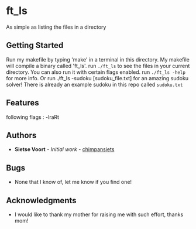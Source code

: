 # ft_ls

As simple as listing the files in a directory

## Getting Started

Run my makefile by typing 'make' in a terminal in this directory. My makefile will compile a binary called
'ft_ls'. run `./ft_ls` to see the files in your current directory. You can also run it with certain flags enabled.
run `./ft_ls -help` for more info.
Or run ./ft_ls -sudoku [sudoku_file.txt] for an amazing sudoku solver!
There is already an example sudoku in this repo called `sudoku.txt`

## Features

following flags       : -lraRt

## Authors

* **Sietse Voort** - *Initial work* - [chimpansiets](https://github.com/chimpansiets)

## Bugs

* None that I know of, let me know if you find one!

## Acknowledgments

* I would like to thank my mother for raising me with such effort, thanks mom!
